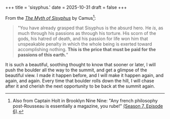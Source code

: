 +++
title = 'sisyphus.'
date = 2025-10-31
draft = false
+++

From the [*The Myth of Sisyphus*](https://www.penguinrandomhouse.com/books/23470/the-myth-of-sisyphus-by-albert-camus/) by Camus[^1]:


> "You have already grasped that Sisyphus is the absurd hero. He *is*, as much through his passions as through his torture. His scorn of the gods, his hatred of death, and his passion for life won him that unspeakable penalty in which the whole being is exerted toward accomplishing nothing. **This is the price that must be paid for the passions of this earth.**"


It is such a beautiful, soothing thought to know that sooner or later, I will push the boulder all the way to the summit, and get a glimpse of the beautiful view. I made it happen before, and I will make it happen again, and again, and again. Every time that boulder rolls down the hill, I will chase after it and cherish the next opportunity to be back at the summit again.


[^1]: Also from Captain Holt in Brooklyn Nine Nine: "Any french philosophy post-Rousseau is essentially a magazine, you rube!" [(Season 7, Episode 6)](https://youtu.be/BzN8tbcCVrs?t=168).
